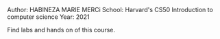 Author: HABINEZA MARIE MERCi
School: Harvard's CS50 Introduction to computer science
Year: 2021

Find labs and hands on of this course.
